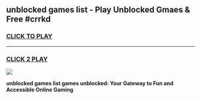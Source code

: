
## unblocked games list - Play Unblocked Gmaes & Free #crrkd
<h3>
<a href="https://news.freeplayer.one?title=unblocked_games_list&ref=03M">CLICK TO PLAY</a></h3>
<hr>

<h3>
<a href="https://news.freeplayer.one?title=unblocked_games_list&ref=03M">CLICK 2 PLAY</a>
  
</h3>

<a href="https://news.freeplayer.one?title=unblocked_games_list&ref=03M"><img src="https://clearcache.store/games.png"></a>


**unblocked games list games unblocked: Your Gateway to Fun and Accessible Online Gaming**
